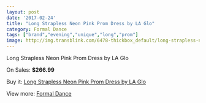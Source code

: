 ```yaml
---
layout: post
date: '2017-02-24'
title: "Long Strapless Neon Pink Prom Dress by LA Glo"
category: Formal Dance
tags: ["brand","evening","unique","long","prom"]
image: http://img.transblink.com/6478-thickbox_default/long-strapless-neon-pink-prom-dress-by-la-glo.jpg
---
```

Long Strapless Neon Pink Prom Dress by LA Glo

On Sales: **$266.99**
<a href="https://www.transblink.com/en/formal-dance/2092-long-strapless-neon-pink-prom-dress-by-la-glo.html"><amp-img layout="responsive" width="600" height="600" src="//img.transblink.com/6478-thickbox_default/long-strapless-neon-pink-prom-dress-by-la-glo.jpg" alt="Long Strapless Neon Pink Prom Dress by LA Glo 0" /></a>
<a href="https://www.transblink.com/en/formal-dance/2092-long-strapless-neon-pink-prom-dress-by-la-glo.html"><amp-img layout="responsive" width="600" height="600" src="//img.transblink.com/6479-thickbox_default/long-strapless-neon-pink-prom-dress-by-la-glo.jpg" alt="Long Strapless Neon Pink Prom Dress by LA Glo 1" /></a>

Buy it: [Long Strapless Neon Pink Prom Dress by LA Glo](https://www.transblink.com/en/formal-dance/2092-long-strapless-neon-pink-prom-dress-by-la-glo.html "Long Strapless Neon Pink Prom Dress by LA Glo")

View more: [Formal Dance](https://www.transblink.com/en/6-formal-dance "Formal Dance")